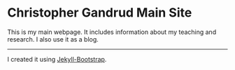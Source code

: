 # Christopher Gandrud Main Site

This is my main webpage. It includes information about my teaching and research. I also use it as a blog.

----

I created it using [Jekyll-Bootstrap](http://jekyllbootstrap.com).

